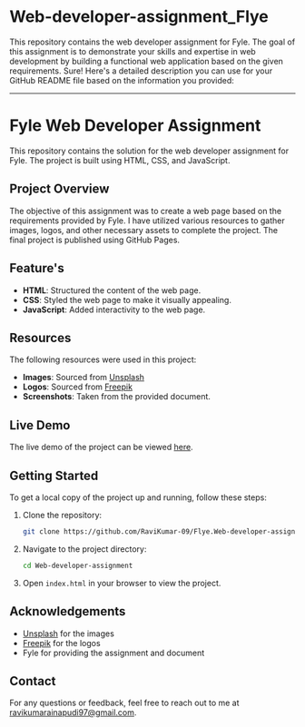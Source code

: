 # Web-developer-assignment_Flye
This repository contains the web developer assignment for Fyle. The goal of this assignment is to demonstrate your skills and expertise in web development by building a functional web application based on the given requirements.
Sure! Here's a detailed description you can use for your GitHub README file based on the information you provided:

---

# Fyle Web Developer Assignment

This repository contains the solution for the web developer assignment for Fyle. The project is built using HTML, CSS, and JavaScript.

## Project Overview

The objective of this assignment was to create a web page based on the requirements provided by Fyle. I have utilized various resources to gather images, logos, and other necessary assets to complete the project. The final project is published using GitHub Pages.

## Feature's

- **HTML**: Structured the content of the web page.
- **CSS**: Styled the web page to make it visually appealing.
- **JavaScript**: Added interactivity to the web page.

## Resources

The following resources were used in this project:

- **Images**: Sourced from [Unsplash](https://unsplash.com)
- **Logos**: Sourced from [Freepik](https://www.freepik.com)
- **Screenshots**: Taken from the provided document.

## Live Demo

The live demo of the project can be viewed [here](https://github.com/RaviKumar-09/Web-developer-assignment_Flye).

## Getting Started

To get a local copy of the project up and running, follow these steps:

1. Clone the repository:
   ```sh
   git clone https://github.com/RaviKumar-09/Flye.Web-developer-assignment_git
   ```

2. Navigate to the project directory:
   ```sh
   cd Web-developer-assignment
   ```

3. Open `index.html` in your browser to view the project.


## Acknowledgements

- [Unsplash](https://unsplash.com) for the images
- [Freepik](https://www.freepik.com) for the logos
- Fyle for providing the assignment and document

## Contact

For any questions or feedback, feel free to reach out to me at [ravikumarainapudi97@gmail.com](ravikumarainapudi97@gmail.com).
